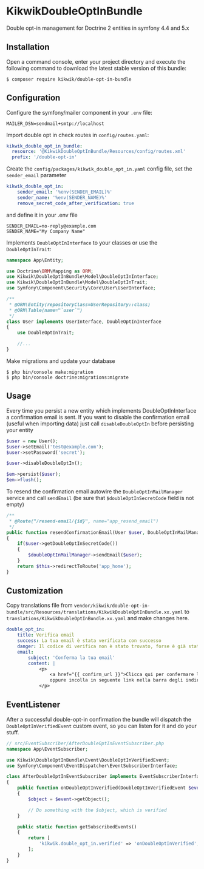 KikwikDoubleOptInBundle
=======================

Double opt-in management for Doctrine 2 entities in symfony 4.4 and 5.x


Installation
------------

Open a command console, enter your project directory and execute the
following command to download the latest stable version of this bundle:

```console
$ composer require kikwik/double-opt-in-bundle
```

Configuration
-------------

Configure the symfony/mailer component in your `.env` file:

```dotenv
MAILER_DSN=sendmail+smtp://localhost
```

Import double opt in check routes in `config/routes.yaml`:

```yaml
kikwik_double_opt_in_bundle:
  resource: '@KikwikDoubleOptInBundle/Resources/config/routes.xml'
  prefix: '/double-opt-in'
```

Create the `config/packages/kikwik_double_opt_in.yaml` config file, set the `sender_email` parameter

```yaml
kikwik_double_opt_in:
    sender_email: '%env(SENDER_EMAIL)%'
    sender_name: '%env(SENDER_NAME)%'
    remove_secret_code_after_verification: true
```

and define it in your .env file

```dotenv
SENDER_EMAIL=no-reply@example.com
SENDER_NAME="My Company Name"
```

Implements `DoubleOptInInterface` to your classes or use the `DoubleOptInTrait`:

```php
namespace App\Entity;

use Doctrine\ORM\Mapping as ORM;
use Kikwik\DoubleOptInBundle\Model\DoubleOptInInterface;
use Kikwik\DoubleOptInBundle\Model\DoubleOptInTrait;
use Symfony\Component\Security\Core\User\UserInterface;

/**
 * @ORM\Entity(repositoryClass=UserRepository::class)
 * @ORM\Table(name="`user`")
 */
class User implements UserInterface, DoubleOptInInterface
{
    use DoubleOptInTrait;

    //...
}
```

Make migrations and update your database

```console
$ php bin/console make:migration
$ php bin/console doctrine:migrations:migrate
```

Usage
-----

Every time you persist a new entity which implements DoubleOptInInterface a confirmation email is sent.
If you want to disable the confirmation email (useful when importing data) just call `disableDoubleOptIn` before persisting your entity

```php
$user = new User();
$user->setEmail('test@example.com');
$user->setPassword('secret');

$user->disableDoubleOptIn();

$em->persist($user);
$em->flush();
```

To resend the confirmation email autowire the `DoubleOptInMailManager` service and call `sendEmail` (be sure that `$doubleOptInSecretCode` field is not empty)

```php
/**
 * @Route("/resend-email/{id}", name="app_resend_email")
 */
public function resendConfirmationEmail(User $user, DoubleOptInMailManager $doubleOptInMailManager)
{
    if($user->getDoubleOptInSecretCode())
    {
        $doubleOptInMailManager->sendEmail($user);
    }
    return $this->redirectToRoute('app_home');
}
```

Customization
-------------

Copy translations file from `vendor/kikwik/double-opt-in-bundle/src/Resources/translations/KikwikDoubleOptInBundle.xx.yaml`
to `translations/KikwikDoubleOptInBundle.xx.yaml` and make changes here.

```yaml
double_opt_in:
    title: Verifica email
    success: La tua email è stata verificata con successo
    danger: Il codice di verifica non è stato trovato, forse è già stato usato?
    email:
        subject: 'Conferma la tua email'
        content: |
            <p>
                <a href="{{ confirm_url }}">Clicca qui per confermare la tua email</a><br/>
                oppure incolla in seguente link nella barra degli indirizzi del browser: <br/>{{ confirm_url }}
            </p>
```


EventListener
-------------

After a successful double-opt-in confirmation the bundle will dispatch the `DoubleOptInVerifiedEvent` custom event, 
so you can listen for it and do your stuff.

```php
// src/EventSubscriber/AfterDoubleOptInEventSubscriber.php
namespace App\EventSubscriber;

use Kikwik\DoubleOptInBundle\Event\DoubleOptInVerifiedEvent;
use Symfony\Component\EventDispatcher\EventSubscriberInterface;

class AfterDoubleOptInEventSubscriber implements EventSubscriberInterface
{
    public function onDoubleOptInVerified(DoubleOptInVerifiedEvent $event)
    {
        $object = $event->getObject();

        // Do something with the $object, which is verified
    }

    public static function getSubscribedEvents()
    {
        return [
            'kikwik.double_opt_in.verified' => 'onDoubleOptInVerified',
        ];
    }
}
```

